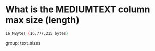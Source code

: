 # What is the MEDIUMTEXT column max size (length)

```bash
16 MBytes (16,777,215 bytes)
```

group: text_sizes
